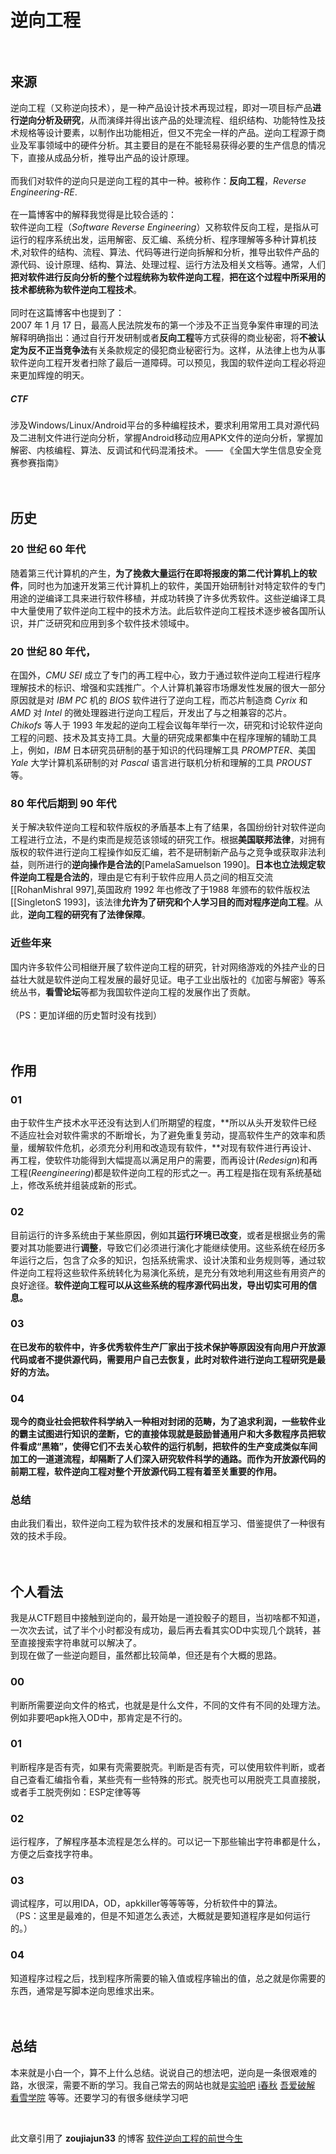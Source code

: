# **逆向工程**<br><br>
## 来源<br>
逆向工程（又称逆向技术），是一种产品设计技术再现过程，即对一项目标产品**进行逆向分析及研究**，从而演绎并得出该产品的处理流程、组织结构、功能特性及技术规格等设计要素，以制作出功能相近，但又不完全一样的产品。逆向工程源于商业及军事领域中的硬件分析。其主要目的是在不能轻易获得必要的生产信息的情况下，直接从成品分析，推导出产品的设计原理。<br><br>
而我们对软件的逆向只是逆向工程的其中一种。被称作：**反向工程**，*Reverse Engineering-RE*.<br><br>
在一篇博客中的解释我觉得是比较合适的：<br>
软件逆向工程（*Software Reverse Engineering*）又称软件反向工程，是指从可运行的程序系统出发，运用解密、反汇编、系统分析、程序理解等多种计算机技术,对软件的结构、流程、算法、代码等进行逆向拆解和分析，推导出软件产品的源代码、设计原理、结构、算法、处理过程、运行方法及相关文档等。通常，人们**把对软件进行反向分析的整个过程统称为软件逆向工程**，**把在这个过程中所采用的技术都统称为软件逆向工程技术**。<br><br>
同时在这篇博客中也提到了：<br>
2007 年 1 月 17 日，最高人民法院发布的第一个涉及不正当竞争案件审理的司法解释明确指出：通过自行开发研制或者**反向工程**等方式获得的商业秘密，将**不被认定为反不正当竞争法**有关条款规定的侵犯商业秘密行为。这样，从法律上也为从事软件逆向工程开发者扫除了最后一道障碍。可以预见，我国的软件逆向工程必将迎来更加辉煌的明天。<br>
##### CTF
涉及Windows/Linux/Android平台的多种编程技术，要求利用常用工具对源代码及二进制文件进行逆向分析，掌握Android移动应用APK文件的逆向分析，掌握加解密、内核编程、算法、反调试和代码混淆技术。 —— 《全国大学生信息安全竞赛参赛指南》<br><br>
<br>
## 历史
### 20 世纪 60 年代
随着第三代计算机的产生，**为了挽救大量运行在即将报废的第二代计算机上的软件**，同时也为加速开发第三代计算机上的软件，美国开始研制针对特定软件的专门用途的逆编译工具来进行软件移植，并成功转换了许多优秀软件。这些逆编译工具中大量使用了软件逆向工程中的技术方法。此后软件逆向工程技术逐步被各国所认识，并广泛研究和应用到多个软件技术领域中。
### 20 世纪 80 年代，
在国外，*CMU SEI* 成立了专门的再工程中心，致力于通过软件逆向工程进行程序理解技术的标识、增强和实践推广。个人计算机兼容市场爆发性发展的很大一部分原因就是对 *IBM PC* 机的 *BIOS* 软件进行了逆向工程，而芯片制造商 *Cyrix* 和 *AMD* 对 *Intel* 的微处理器进行逆向工程后，开发出了与之相兼容的芯片。<br>
*Chikofs* 等人于 1993 年发起的逆向工程会议每年举行一次，研究和讨论软件逆向工程的问题、技术及其支持工具。大量的研究成果都集中在程序理解的辅助工具上，例如，*IBM* 日本研究员研制的基于知识的代码理解工具 *PROMPTER*、美国 *Yale* 大学计算机系研制的对 *Pascal* 语言进行联机分析和理解的工具 *PROUST* 等。
### 80 年代后期到 90 年代
关于解决软件逆向工程和软件版权的矛盾基本上有了结果，各国纷纷针对软件逆向工程进行立法，不是约束而是规范该领域的研究工作。根据**美国联邦法律**，对拥有版权的软件进行逆向工程操作如反汇编，若不是研制新产品与之竞争或获取非法利益，则所进行的**逆向操作是合法的**[PamelaSamuelson 1990]。**日本也立法规定软件逆向工程是合法的**，理由是它有利于软件应用人员之间的相互交流[[RohanMishral 997],英国政府 1992 年也修改了于1988 年颁布的软件版权法[[SingletonS 1993]，该法律**允许为了研究和个人学习目的而对程序逆向工程**。从此，**逆向工程的研究有了法律保障**。
### 近些年来
国内许多软件公司相继开展了软件逆向工程的研究，针对网络游戏的外挂产业的日益壮大就是软件逆向工程发展的最好见证。电子工业出版社的《加密与解密》等系统丛书，**看雪论坛**等都为我国软件逆向工程的发展作出了贡献。<br><br>（PS：更加详细的历史暂时没有找到）<br><br>
<br>
## 作用
### 01
由于软件生产技术水平还没有达到人们所期望的程度，**所以从头开发软件已经不适应社会对软件需求的不断增长，为了避免重复劳动，提高软件生产的效率和质量，缓解软件危机，必须充分利用和改造现有软件，**对现有软件进行再设计、再工程，使软件功能得到大幅提高以满足用户的需要，而再设计(*Redesign*)和再工程(*Reengineering*)都是软件逆向工程的形式之一。再工程是指在现有系统基础上，修改系统并组装成新的形式。
### 02
目前运行的许多系统由于某些原因，例如其**运行环境已改变**，或者是根据业务的需要对其功能要进行**调整**，导致它们必须进行演化才能继续使用。这些系统在经历多年运行之后，包含了众多的知识，包括系统需求、设计决策和业务规则等，通过软件逆向工程将这些软件系统转化为易演化系统，是充分有效地利用这些有用资产的良好途径。**软件逆向工程可以从这些系统的程序源代码出发，导出切实可用的信息。**
### 03
**在已发布的软件中，许多优秀软件生产厂家出于技术保护等原因没有向用户开放源代码或者不提供源代码，需要用户自己去恢复，此时对软件进行逆向工程研究是最好的方法。**
### 04
**现今的商业社会把软件科学纳入一种相对封闭的范畴，为了追求利润，一些软件业的霸主试图进行知识的垄断，它的直接体现就是鼓励普通用户和大多数程序员把软件看成“黑箱”，使得它们不去关心软件的运行机制，把软件的生产变成类似车间加工的一道道流程，却隔断了人们深入研究软件科学的通路。而作为开放源代码的前期工程，软件逆向工程对整个开放源代码工程有着至关重要的作用。**
### 总结
由此我们看出，软件逆向工程为软件技术的发展和相互学习、借鉴提供了一种很有效的技术手段。<br>
<br><br>
## 个人看法
我是从CTF题目中接触到逆向的，最开始是一道投骰子的题目，当初啥都不知道，一次次去试，试了半个小时都没有成功，最后再去看其实OD中实现几个跳转，甚至直接搜索字符串就可以解决了。<br>
到现在做了一些逆向题目，虽然都比较简单，但还是有个大概的思路。
### 00
判断所需要逆向文件的格式，也就是是什么文件，不同的文件有不同的处理方法。例如非要吧apk拖入OD中，那肯定是不行的。
### 01
判断程序是否有壳，如果有壳需要脱壳。判断是否有壳，可以使用软件判断，或者自己查看汇编指令看，某些壳有一些特殊的形式。脱壳也可以用脱壳工具直接脱，或者手工脱壳例如：ESP定律等等
### 02
运行程序，了解程序基本流程是怎么样的。可以记一下那些输出字符串都是什么，方便之后查找字符串。
### 03
调试程序，可以用IDA，OD，apkkiller等等等等，分析软件中的算法。<br>
（PS：这里是最难的，但是不知道怎么表述，大概就是要知道程序是如何运行的。）
### 04
知道程序过程之后，找到程序所需要的输入值或程序输出的值，总之就是你需要的东西，通常是写脚本逆向思维求出来。<br><br>
<br>
## 总结
本来就是小白一个，算不上什么总结。说说自己的想法吧，逆向是一条很艰难的路，水很深，需要不断的学习。我自己常去的网站也就是[实验吧](http://www.shiyanbar.com) [i春秋](https://www.ichunqiu.com) [吾爱破解](https://www.52pojie.cn) [看雪学院](https://www.pediy.com) 等等。还要学习的有很多继续学习吧

<br>

此文章引用了 **zoujiajun33** 的博客 [软件逆向工程的前世今生](https://my.oschina.net/zhujian111/blog/865240)